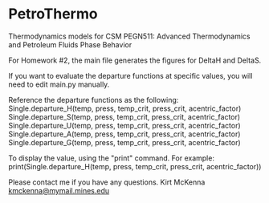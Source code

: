 # PetroThermo
Thermodynamics models for CSM PEGN511: Advanced Thermodynamics and Petroleum Fluids Phase Behavior

For Homework #2, the main file generates the figures for DeltaH and DeltaS.

If you want to evaluate the departure functions at specific values, you will need to edit main.py manually.

Reference the departure functions as the following:
Single.departure_H(temp, press, temp_crit, press_crit, acentric_factor)
Single.departure_S(temp, press, temp_crit, press_crit, acentric_factor)
Single.departure_U(temp, press, temp_crit, press_crit, acentric_factor)
Single.departure_A(temp, press, temp_crit, press_crit, acentric_factor)
Single.departure_G(temp, press, temp_crit, press_crit, acentric_factor)

To display the value, using the "print" command. For example:
print(Single.departure_H(temp, press, temp_crit, press_crit, acentric_factor))


Please contact me if you have any questions.
Kirt McKenna
kmckenna@mymail.mines.edu